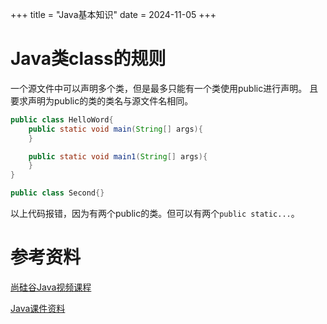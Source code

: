 +++
title = "Java基本知识"
date = 2024-11-05
+++

# Java类class的规则

一个源文件中可以声明多个类，但是最多只能有一个类使用public进行声明。 且要求声明为public的类的类名与源文件名相同。

```java
public class HelloWord{
    public static void main(String[] args){
    }

    public static void main1(String[] args){
    }
}

public class Second{}
```

以上代码报错，因为有两个public的类。但可以有两个`public static...`。

# 参考资料
[尚硅谷Java视频课程](https://www.youtube.com/watch?v=P6HvqS79XXw&list=PLmOn9nNkQxJG_AbAUeyAPH3fO0i_APAM9&index=3)

[Java课件资料](https://github.com/linxz-coder/atguigu-java)

